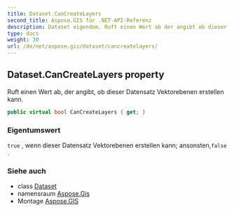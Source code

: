 ```yaml
---
title: Dataset.CanCreateLayers
second_title: Aspose.GIS für .NET-API-Referenz
description: Dataset eigendom. Ruft einen Wert ab der angibt ob dieser Datensatz Vektorebenen erstellen kann.
type: docs
weight: 30
url: /de/net/aspose.gis/dataset/cancreatelayers/
---
```

## Dataset.CanCreateLayers property

Ruft einen Wert ab, der angibt, ob dieser Datensatz Vektorebenen erstellen kann.

```csharp
public virtual bool CanCreateLayers { get; }
```

### Eigentumswert

`true` , wenn dieser Datensatz Vektorebenen erstellen kann; ansonsten,`false` .

### Siehe auch

* class [Dataset](../)
* namensraum [Aspose.Gis](../../dataset/)
* Montage [Aspose.GIS](../../../)


